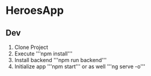 # HeroesApp

## Dev

1. Clone Project
2. Execute '''npm install'''
3. Install backend '''npm run backend'''
4. Initialize app '''npm start''' or as well '''ng serve -o'''
